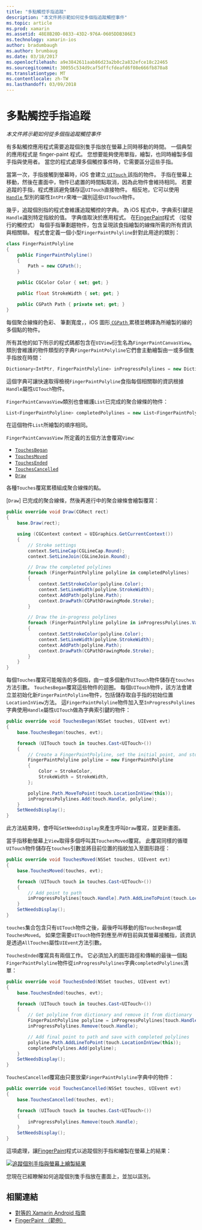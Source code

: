 ```yaml
---
title: "多點觸控手指追蹤"
description: "本文件將示範如何從多個指追蹤觸控事件"
ms.topic: article
ms.prod: xamarin
ms.assetid: 48E8B20D-0833-43D2-976A-0605DDB386E3
ms.technology: xamarin-ios
author: bradumbaugh
ms.author: brumbaug
ms.date: 03/18/2017
ms.openlocfilehash: a9e3842611aab86d23a2b0c2a832efce18c22465
ms.sourcegitcommit: 30055c534d9caf5dffcfdeafd6f08e666fb870a8
ms.translationtype: MT
ms.contentlocale: zh-TW
ms.lasthandoff: 03/09/2018
---
```

# <a name="multi-touch-finger-tracking"></a>多點觸控手指追蹤

_本文件將示範如何從多個指追蹤觸控事件_

有多點觸控應用程式需要追蹤個別隻手指放在螢幕上同時移動的時間。 一個典型的應用程式是 finger-paint 程式。 您想要能夠使用單指，繪製，也同時繪製多個手指與使用者。 當您的程式處理多個觸控事件時，它需要區分這些手指。

當第一次，手指接觸到螢幕時，iOS 會建立[ `UITouch` ](https://developer.xamarin.com/api/type/UIKit.UITouch/)該指的物件。 手指在螢幕上移動，然後在畫面中，物件已處置的時間點取消，因為此物件會維持相同。 若要追蹤的手指，程式應該避免儲存這`UITouch`直接物件。 相反地，它可以使用[ `Handle` ](https://developer.xamarin.com/api/property/Foundation.NSObject.Handle/)型別的屬性`IntPtr`來唯一識別這些`UITouch`物件。

幾乎，追蹤個別指的程式會維護追蹤觸控的字典。 為 iOS 程式中，字典索引鍵是`Handle`識別特定指紋的值。 字典值取決於應用程式。 在[FingerPaint](https://developer.xamarin.com/samples/monotouch/ApplicationFundamentals/FingerPaint)程式 （從發行的觸控式） 每個手指筆劃趨物件，包含呈現該食指繪製的線條所需的所有資訊與相關聯。 程式會定義一個小型`FingerPaintPolyline`針對此用途的類別：

```csharp
class FingerPaintPolyline
{
    public FingerPaintPolyline()
    {
        Path = new CGPath();
    }

    public CGColor Color { set; get; }

    public float StrokeWidth { set; get; }

    public CGPath Path { private set; get; }
}
```

每個聚合線條的色彩、 筆劃寬度，，iOS 圖形[ `CGPath` ](https://developer.xamarin.com/api/type/CoreGraphics.CGPath/)累積並轉譯為所繪製的線的多個點的物件。


所有其他的如下所示的程式碼都包含在`UIView`衍生名為`FingerPaintCanvasView`。 類別會維護的物件類型的字典`FingerPaintPolyline`它們會主動繪製由一或多個隻手指放在時間：

```csharp
Dictionary<IntPtr, FingerPaintPolyline> inProgressPolylines = new Dictionary<IntPtr, FingerPaintPolyline>();
```

這個字典可讓快速取得檢視`FingerPaintPolyline`食指每個相關聯的資訊根據`Handle`屬性`UITouch`物件。

`FingerPaintCanvasView`類別也會維護`List`已完成的聚合線條的物件：

```csharp
List<FingerPaintPolyline> completedPolylines = new List<FingerPaintPolyline>();
```

在這個物件`List`所繪製的順序相同。

`FingerPaintCanvasView` 所定義的五個方法會覆寫`View`:

- [`TouchesBegan`](https://developer.xamarin.com/api/member/UIKit.UIResponder.TouchesBegan/p/Foundation.NSSet/UIKit.UIEvent/)
- [`TouchesMoved`](https://developer.xamarin.com/api/member/UIKit.UIResponder.TouchesMoved/p/Foundation.NSSet/UIKit.UIEvent/)
- [`TouchesEnded`](https://developer.xamarin.com/api/member/UIKit.UIResponder.TouchesEnded/p/Foundation.NSSet/UIKit.UIEvent/)
- [`TouchesCancelled`](https://developer.xamarin.com/api/member/UIKit.UIResponder.TouchesCancelled/p/Foundation.NSSet/UIKit.UIEvent/)
- [`Draw`](https://developer.xamarin.com/api/member/UIKit.UIView.Draw/p/CoreGraphics.CGRect/)

各種`Touches`覆寫累積組成聚合線條的點。

[`Draw`] 已完成的聚合線條，然後再進行中的聚合線條會繪製覆寫：

```csharp
public override void Draw(CGRect rect)
{
    base.Draw(rect);

    using (CGContext context = UIGraphics.GetCurrentContext())
    {
        // Stroke settings
        context.SetLineCap(CGLineCap.Round);
        context.SetLineJoin(CGLineJoin.Round);

        // Draw the completed polylines
        foreach (FingerPaintPolyline polyline in completedPolylines)
        {
            context.SetStrokeColor(polyline.Color);
            context.SetLineWidth(polyline.StrokeWidth);
            context.AddPath(polyline.Path);
            context.DrawPath(CGPathDrawingMode.Stroke);
        }

        // Draw the in-progress polylines
        foreach (FingerPaintPolyline polyline in inProgressPolylines.Values)
        {
            context.SetStrokeColor(polyline.Color);
            context.SetLineWidth(polyline.StrokeWidth);
            context.AddPath(polyline.Path);
            context.DrawPath(CGPathDrawingMode.Stroke);
        }
    }
}
```

每個`Touches`覆寫可能報告的多個指，由一或多個動作`UITouch`物件儲存在`touches`方法引數。 `TouchesBegan`覆寫這些物件的迴圈。 每個`UITouch`物件，該方法會建立並初始化新`FingerPaintPolyline`物件，包括儲存取自手指的初始位置`LocationInView`方法。 這`FingerPaintPolyline`物件加入至`InProgressPolylines`字典使用`Handle`屬性`UITouch`做為字典索引鍵的物件：

```csharp
public override void TouchesBegan(NSSet touches, UIEvent evt)
{
    base.TouchesBegan(touches, evt);

    foreach (UITouch touch in touches.Cast<UITouch>())
    {
        // Create a FingerPaintPolyline, set the initial point, and store it
        FingerPaintPolyline polyline = new FingerPaintPolyline
        {
            Color = StrokeColor,
            StrokeWidth = StrokeWidth,
        };

        polyline.Path.MoveToPoint(touch.LocationInView(this));
        inProgressPolylines.Add(touch.Handle, polyline);
    }
    SetNeedsDisplay();
}
```

此方法結束時，會呼叫`SetNeedsDisplay`來產生呼叫`Draw`覆寫，並更新畫面。

當手指移動螢幕上`View`取得多個呼叫其`TouchesMoved`覆寫。 此覆寫同樣的循環`UITouch`物件儲存在`touches`引數並將目前位置的指紋加入至圖形路徑：

```csharp
public override void TouchesMoved(NSSet touches, UIEvent evt)
{
    base.TouchesMoved(touches, evt);

    foreach (UITouch touch in touches.Cast<UITouch>())
    {
        // Add point to path
        inProgressPolylines[touch.Handle].Path.AddLineToPoint(touch.LocationInView(this));
    }
    SetNeedsDisplay();
}
```

`touches`集合包含只有`UITouch`物件之後，最後呼叫移動的指`TouchesBegan`或`TouchesMoved`。 如果您需要`UITouch`物件對應至*所有*目前與其螢幕接觸指，該資訊是透過`AllTouches`屬性`UIEvent`方法引數。

`TouchesEnded`覆寫具有兩個工作。 它必須加入的圖形路徑和傳輸的最後一個點`FingerPaintPolyline`物件從`inProgressPolylines`字典`completedPolylines`清單：

```csharp
public override void TouchesEnded(NSSet touches, UIEvent evt)
{
    base.TouchesEnded(touches, evt);

    foreach (UITouch touch in touches.Cast<UITouch>())
    {
        // Get polyline from dictionary and remove it from dictionary
        FingerPaintPolyline polyline = inProgressPolylines[touch.Handle];
        inProgressPolylines.Remove(touch.Handle);

        // Add final point to path and save with completed polylines
        polyline.Path.AddLineToPoint(touch.LocationInView(this));
        completedPolylines.Add(polyline);
    }
    SetNeedsDisplay();
}
```

`TouchesCancelled`覆寫由只要放棄`FingerPaintPolyline`字典中的物件：

```csharp
public override void TouchesCancelled(NSSet touches, UIEvent evt)
{
    base.TouchesCancelled(touches, evt);

    foreach (UITouch touch in touches.Cast<UITouch>())
    {
        inProgressPolylines.Remove(touch.Handle);
    }
    SetNeedsDisplay();
}
```

這項處理，讓[FingerPaint](https://developer.xamarin.com/samples/monotouch/ApplicationFundamentals/FingerPaint)程式以追蹤個別手指和繪製在螢幕上的結果：

[![](touch-tracking-images/image01.png "追蹤個別手指與螢幕上繪製結果")](touch-tracking-images/image01.png#lightbox)

您現在已經瞭解如何追蹤個別隻手指放在畫面上，並加以區別。



## <a name="related-links"></a>相關連結

- [對等的 Xamarin Android 指南](~/android/app-fundamentals/touch/touch-tracking.md)
- [FingerPaint （範例）](https://developer.xamarin.com/samples/monotouch/ApplicationFundamentals/FingerPaint)
